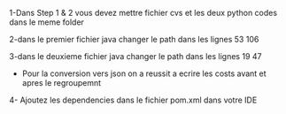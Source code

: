1-Dans Step 1 & 2 vous devez mettre fichier cvs et les deux python codes dans le meme folder 

2-dans le premier fichier java changer le path dans les lignes  53 106

3-dans le deuxieme fichier java changer le path dans les lignes  19 47
 - Pour la conversion vers json on a reussit a ecrire les costs avant et apres le regroupemnt

4-  Ajoutez les dependencies dans le fichier pom.xml dans votre IDE
